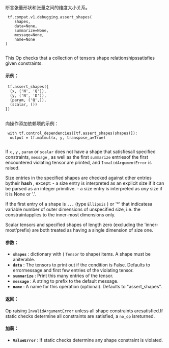 断言张量形状和张量之间的维度大小关系。

```
 tf.compat.v1.debugging.assert_shapes(
    shapes,
    data=None,
    summarize=None,
    message=None,
    name=None
)
 
```

This Op checks that a collection of tensors shape relationshipssatisfies given constraints.

#### 示例：


```
 tf.assert_shapes({
  (x, ('N', 'Q')),
  (y, ('N', 'D')),
  (param, ('Q',)),
  (scalar, ())
})
 
```

向操作添加依赖项的示例：

```
 with tf.control_dependencies([tf.assert_shapes(shapes)]):
  output = tf.matmul(x, y, transpose_a=True)
 
```

If  `x` ,  `y` ,  `param`  or  `scalar`  does not have a shape that satisfiesall specified constraints,  `message` , as well as the first  `summarize`  entriesof the first encountered violating tensor are printed, and `InvalidArgumentError`  is raised.

Size entries in the specified shapes are checked against other entries bytheir **hash** , except:  - a size entry is interpreted as an explicit size if it can be parsed as an    integer primitive.  - a size entry is interpreted as *any* size if it is None or '.'.

If the first entry of a shape is  `...`  (type  `Ellipsis` ) or '*' that indicatesa variable number of outer dimensions of unspecified size, i.e. the constraintapplies to the inner-most dimensions only.

Scalar tensors and specified shapes of length zero (excluding the 'inner-most'prefix) are both treated as having a single dimension of size one.

#### 参数：
- **`shapes`** : dictionary with ( `Tensor`  to shape) items. A shape must be aniterable.
- **`data`** : The tensors to print out if the condition is False.  Defaults to errormessage and first few entries of the violating tensor.
- **`summarize`** : Print this many entries of the tensor.
- **`message`** : A string to prefix to the default message.
- **`name`** : A name for this operation (optional).  Defaults to "assert_shapes".


#### 返回：
Op raising  `InvalidArgumentError`  unless all shape constraints aresatisfied.If static checks determine all constraints are satisfied, a  `no_op`  isreturned.

#### 加薪：
- **`ValueError`** :  If static checks determine any shape constraint is violated.
